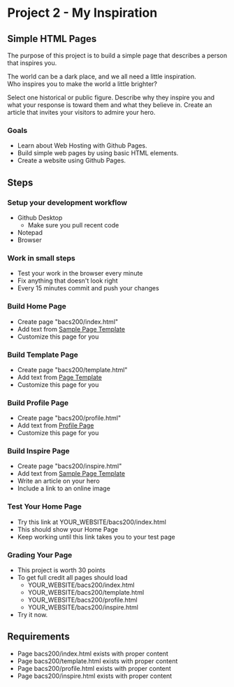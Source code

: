 # Project 2 - My Inspiration

## Simple HTML Pages

The purpose of this project is to build a simple page that describes a 
person that inspires you.

The world can be a dark place, and we all need a little inspiration.  
Who inspires you to make
the world a little brighter?

Select one historical or public figure.
Describe why they inspire you and what your response is toward them and 
what they believe in.
Create an article that invites your visitors to admire your hero.


### Goals

* Learn about Web Hosting with Github Pages.
* Build simple web pages by using basic HTML elements.
* Create a website using Github Pages.



## Steps

### Setup your development workflow
* Github Desktop
    * Make sure you pull recent code
* Notepad 
* Browser
    
    
### Work in small steps
* Test your work in the browser every minute
* Fix anything that doesn't look right
* Every 15 minutes commit and push your changes 


### Build Home Page
* Create page "bacs200/index.html"
* Add text from [Sample Page Template](https://sanchez-s.github.io/bacs200/index.html)
* Customize this page for you


### Build Template Page
* Create page "bacs200/template.html"
* Add text from [Page Template](https://sanchez-s.github.io/bacs200/template.html)
* Customize this page for you


### Build Profile Page
* Create page "bacs200/profile.html"
* Add text from [Profile Page](https://sanchez-s.github.io/bacs200/profile.html)
* Customize this page for you


### Build Inspire Page
* Create page "bacs200/inspire.html"
* Add text from [Sample Page Template](https://sanchez-s.github.io/bacs200/inspire.html)
* Write an article on your hero 
* Include a link to an online image


### Test Your Home Page
* Try this link at YOUR_WEBSITE/bacs200/index.html
* This should show your Home Page
* Keep working until this link takes you to your test page


### Grading Your Page 
* This project is worth 30 points
* To get full credit all pages should load
    * YOUR_WEBSITE/bacs200/index.html
    * YOUR_WEBSITE/bacs200/template.html
    * YOUR_WEBSITE/bacs200/profile.html
    * YOUR_WEBSITE/bacs200/inspire.html
* Try it now.


## Requirements
* Page bacs200/index.html exists with proper content
* Page bacs200/template.html exists with proper content
* Page bacs200/profile.html exists with proper content
* Page bacs200/inspire.html exists with proper content

